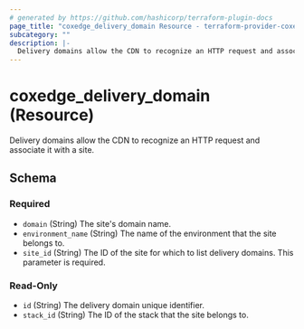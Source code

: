 ```yaml
---
# generated by https://github.com/hashicorp/terraform-plugin-docs
page_title: "coxedge_delivery_domain Resource - terraform-provider-coxedge"
subcategory: ""
description: |-
  Delivery domains allow the CDN to recognize an HTTP request and associate it with a site.
---
```


# coxedge_delivery_domain (Resource)

Delivery domains allow the CDN to recognize an HTTP request and associate it with a site.



<!-- schema generated by tfplugindocs -->
## Schema

### Required

- `domain` (String) The site's domain name.
- `environment_name` (String) The name of the environment that the site belongs to.
- `site_id` (String) The ID of the site for which to list delivery domains. This parameter is required.

### Read-Only

- `id` (String) The delivery domain unique identifier.
- `stack_id` (String) The ID of the stack that the site belongs to.


